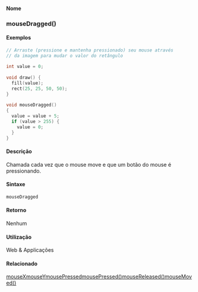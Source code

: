 
#### Nome
### mouseDragged()

#### Exemplos

```pde
// Arraste (pressione e mantenha pressionado) seu mouse através
// da imagem para mudar o valor do retângulo
 
int value = 0; 
 
void draw() { 
  fill(value); 
  rect(25, 25, 50, 50); 
} 
 
void mouseDragged() 
{ 
  value = value + 5; 
  if (value > 255) { 
    value = 0; 
  } 
} 

```

#### Descrição
Chamada cada vez que o mouse move e que um botão do mouse é pressionando.

#### Sintaxe
```pde
mouseDragged

```

#### Retorno

	
Nenhum

#### Utilização

	
Web & Applicações

#### Relacionado
[mouseX](mouseX)[mouseY](mouseY)[mousePressed](mousePressed)[mousePressed()](mousePressed_)[mouseReleased()](mouseReleased_)[mouseMoved()](mouseMoved_)
